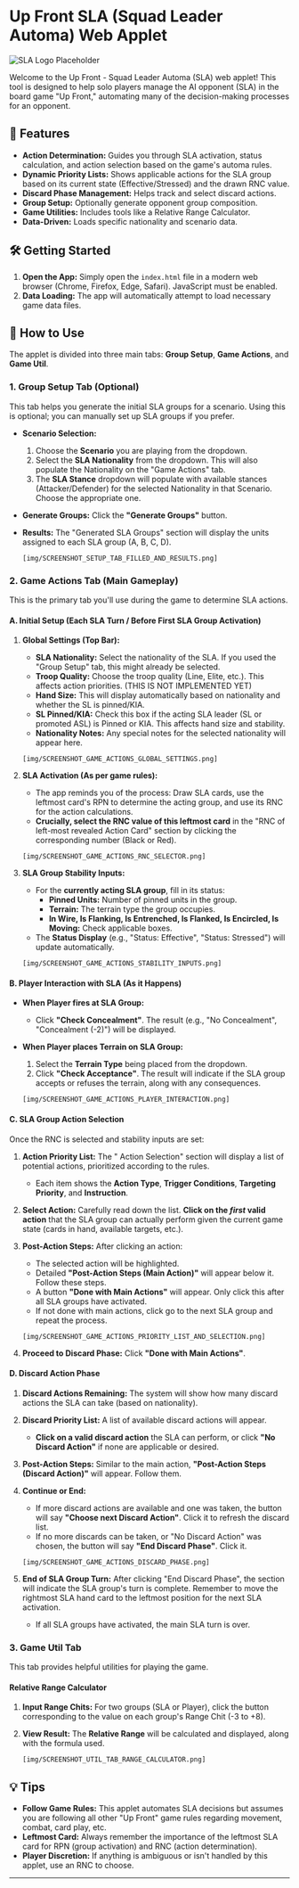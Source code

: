 # Up Front SLA (Squad Leader Automa) Web Applet

![SLA Logo Placeholder](YOUR_APP_LOGO_OR_A_GENERIC_UP_FRONT_IMAGE.png)

Welcome to the Up Front - Squad Leader Automa (SLA) web applet! This tool is designed to help solo players manage the AI opponent (SLA) in the board game "Up Front," automating many of the decision-making processes for an opponent.

## 🚀 Features

*   **Action Determination:** Guides you through SLA activation, status calculation, and action selection based on the game's automa rules.
*   **Dynamic Priority Lists:** Shows applicable actions for the SLA group based on its current state (Effective/Stressed) and the drawn RNC value.
*   **Discard Phase Management:** Helps track and select discard actions.
*   **Group Setup:** Optionally generate opponent group composition.
*   **Game Utilities:** Includes tools like a Relative Range Calculator.
*   **Data-Driven:** Loads specific nationality and scenario data.

## 🛠️ Getting Started

1.  **Open the App:** Simply open the `index.html` file in a modern web browser (Chrome, Firefox, Edge, Safari). JavaScript must be enabled.
2.  **Data Loading:** The app will automatically attempt to load necessary game data files.

## 📖 How to Use

The applet is divided into three main tabs: **Group Setup**, **Game Actions**, and **Game Util**.

### 1. Group Setup Tab (Optional)

This tab helps you generate the initial SLA groups for a scenario. Using this is optional; you can manually set up SLA groups if you prefer.

*   **Scenario Selection:**
    1.  Choose the **Scenario** you are playing from the dropdown.
    2.  Select the **SLA Nationality** from the dropdown. This will also populate the Nationality on the "Game Actions" tab.
    3.  The **SLA Stance** dropdown will populate with available stances (Attacker/Defender) for the selected Nationality in that Scenario. Choose the appropriate one.
*   **Generate Groups:** Click the **"Generate Groups"** button.
*   **Results:** The "Generated SLA Groups" section will display the units assigned to each SLA group (A, B, C, D).

    `[img/SCREENSHOT_SETUP_TAB_FILLED_AND_RESULTS.png]`

### 2. Game Actions Tab (Main Gameplay)

This is the primary tab you'll use during the game to determine SLA actions.

#### A. Initial Setup (Each SLA Turn / Before First SLA Group Activation)

1.  **Global Settings (Top Bar):**
    *   **SLA Nationality:** Select the nationality of the SLA. If you used the "Group Setup" tab, this might already be selected.
    *   **Troop Quality:** Choose the troop quality (Line, Elite, etc.). This affects action priorities. (THIS IS NOT IMPLEMENTED YET)
    *   **Hand Size:** This will display automatically based on nationality and whether the SL is pinned/KIA.
    *   **SL Pinned/KIA:** Check this box if the acting SLA leader (SL or promoted ASL) is Pinned or KIA. This affects hand size and stability.
    *   **Nationality Notes:** Any special notes for the selected nationality will appear here.

    `[img/SCREENSHOT_GAME_ACTIONS_GLOBAL_SETTINGS.png]`

2.  **SLA Activation (As per game rules):**
    *   The app reminds you of the process: Draw SLA cards, use the leftmost card's RPN to determine the acting group, and use its RNC for the action calculations.
    *   **Crucially, select the RNC value of this leftmost card** in the "RNC of left-most revealed Action Card" section by clicking the corresponding number (Black or Red).

    `[img/SCREENSHOT_GAME_ACTIONS_RNC_SELECTOR.png]`

3.  **SLA Group Stability Inputs:**
    *   For the **currently acting SLA group**, fill in its status:
        *   **Pinned Units:** Number of pinned units in the group.
        *   **Terrain:** The terrain type the group occupies.
        *   **In Wire, Is Flanking, Is Entrenched, Is Flanked, Is Encircled, Is Moving:** Check applicable boxes.
    *   The **Status Display** (e.g., "Status: Effective", "Status: Stressed") will update automatically.

    `[img/SCREENSHOT_GAME_ACTIONS_STABILITY_INPUTS.png]`

#### B. Player Interaction with SLA (As it Happens)

*   **When Player fires at SLA Group:**
    *   Click **"Check Concealment"**. The result (e.g., "No Concealment", "Concealment (-2)") will be displayed.
*   **When Player places Terrain on SLA Group:**
    1.  Select the **Terrain Type** being placed from the dropdown.
    2.  Click **"Check Acceptance"**. The result will indicate if the SLA group accepts or refuses the terrain, along with any consequences.

    `[img/SCREENSHOT_GAME_ACTIONS_PLAYER_INTERACTION.png]`

#### C. SLA Group Action Selection

Once the RNC is selected and stability inputs are set:

1.  **Action Priority List:** The "<SLA Group> Action Selection" section will display a list of potential actions, prioritized according to the rules.
    *   Each item shows the **Action Type**, **Trigger Conditions**, **Targeting Priority**, and **Instruction**.
2.  **Select Action:** Carefully read down the list. **Click on the *first* valid action** that the SLA group can actually perform given the current game state (cards in hand, available targets, etc.).
3.  **Post-Action Steps:** After clicking an action:
    *   The selected action will be highlighted.
    *   Detailed **"Post-Action Steps (Main Action)"** will appear below it. Follow these steps.
    *   A button **"Done with Main Actions"** will appear.  Only click this after all SLA groups have activated.
    *   If not done with main actions, click go to the next SLA group and repeat the process.

    `[img/SCREENSHOT_GAME_ACTIONS_PRIORITY_LIST_AND_SELECTION.png]`

4.  **Proceed to Discard Phase:** Click **"Done with Main Actions"**.

#### D. Discard Action Phase

1.  **Discard Actions Remaining:** The system will show how many discard actions the SLA can take (based on nationality).
2.  **Discard Priority List:** A list of available discard actions will appear.
    *   **Click on a valid discard action** the SLA can perform, or click **"No Discard Action"** if none are applicable or desired.
3.  **Post-Action Steps:** Similar to the main action, **"Post-Action Steps (Discard Action)"** will appear. Follow them.
4.  **Continue or End:**
    *   If more discard actions are available and one was taken, the button will say **"Choose next Discard Action"**. Click it to refresh the discard list.
    *   If no more discards can be taken, or "No Discard Action" was chosen, the button will say **"End Discard Phase"**. Click it.

    `[img/SCREENSHOT_GAME_ACTIONS_DISCARD_PHASE.png]`

5.  **End of SLA Group Turn:** After clicking "End Discard Phase", the section will indicate the SLA group's turn is complete. Remember to move the rightmost SLA hand card to the leftmost position for the next SLA activation.
    *   If all SLA groups have activated, the main SLA turn is over.

### 3. Game Util Tab

This tab provides helpful utilities for playing the game.

#### Relative Range Calculator

1.  **Input Range Chits:** For two groups (SLA or Player), click the button corresponding to the value on each group's Range Chit (-3 to +8).
2.  **View Result:** The **Relative Range** will be calculated and displayed, along with the formula used.

    `[img/SCREENSHOT_UTIL_TAB_RANGE_CALCULATOR.png]`

## 💡 Tips

*   **Follow Game Rules:** This applet automates SLA decisions but assumes you are following all other "Up Front" game rules regarding movement, combat, card play, etc.
*   **Leftmost Card:** Always remember the importance of the leftmost SLA card for RPN (group activation) and RNC (action determination).
*   **Player Discretion:** If anything is ambiguous or isn't handled by this applet, use an RNC to choose.

---
